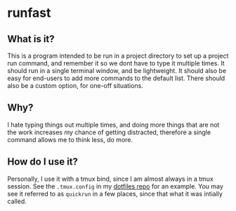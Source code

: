 # runfast

## What is it?

This is a program intended to be run in a project directory to set up a project
run command, and remember it so we dont have to type it multiple times. It
should run in a single terminal window, and be lightweight. It should also be
easy for end-users to add more commands to the default list. There should also
be a custom option, for one-off situations.


## Why?

I hate typing things out multiple times, and doing more things that are not the
work increases my chance of getting distracted, therefore a single command
allows me to think less, do more.


## How do I use it?

Personally, I use it with a tmux bind, since I am almost always in a tmux
session. See the `.tmux.config` in my
[dotfiles repo](https://github.com/anna-singleton/dotfiles) for an example.
You may see it referred to as `quickrun` in a few places, since that what it was
intially called.
